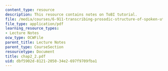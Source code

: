 ```yaml
---
content_type: resource
description: This resource contains notes on ToBI tutorial.
file: /media/courses/6-911-transcribing-prosodic-structure-of-spoken-utterances-with-tobi-january-iap-2006/dbf5902d8121205034e2697f9709fba1_chap2_2.pdf
file_type: application/pdf
learning_resource_types:
- Lecture Notes
ocw_type: OCWFile
parent_title: Lecture Notes
parent_type: CourseSection
resourcetype: Document
title: chap2_2.pdf
uid: dbf5902d-8121-2050-34e2-697f9709fba1
---
```

